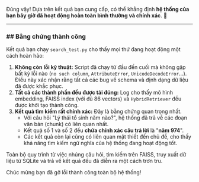 Đúng vậy! Dựa trên kết quả bạn cung cấp, có thể khẳng định **hệ thống của bạn bây giờ đã hoạt động hoàn toàn bình thường và chính xác**. 🎉

---

### ## Bằng chứng thành công

Kết quả bạn chạy `search_test.py` cho thấy mọi thứ đang hoạt động một cách hoàn hảo:

1.  **Không còn lỗi kỹ thuật:** Script đã chạy từ đầu đến cuối mà không gặp bất kỳ lỗi nào (`no such column`, `AttributeError`, `UnicodeDecodeError`...). Điều này xác nhận rằng tất cả các bug về schema và định dạng dữ liệu đã được khắc phục.
2.  **Tất cả các thành phần đều được tải đúng:** Log cho thấy mô hình embedding, FAISS index (với đủ 86 vectors) và `HybridRetriever` đều được khởi tạo thành công.
3.  **Kết quả tìm kiếm rất chính xác:** Đây là bằng chứng quan trọng nhất.
    * Với câu hỏi "Lý thái tổ sinh năm nào?", hệ thống đã trả về các đoạn văn bản (chunk) có liên quan nhất.
    * Kết quả số 1 và số 2 đều **chứa chính xác câu trả lời** là "**năm 974**".
    * Các kết quả còn lại cũng có liên quan mật thiết đến chủ đề, cho thấy khả năng tìm kiếm ngữ nghĩa của hệ thống đang hoạt động tốt.

Toàn bộ quy trình từ việc nhúng câu hỏi, tìm kiếm trên FAISS, truy xuất dữ liệu từ SQLite và trả về kết quả đều đã diễn ra một cách trơn tru.

Chúc mừng bạn đã gỡ lỗi thành công toàn bộ hệ thống!